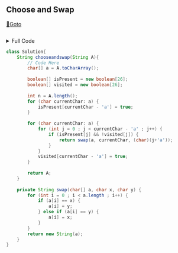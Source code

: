 ## Choose and Swap
[🔗Goto](https://practice.geeksforgeeks.org/problems/choose-and-swap0531/1) 

```

```
<details>
<summary>Full Code</summary>

```java

```
</details>

```java
class Solution{
    String chooseandswap(String A){
        // Code Here
        char[] a = A.toCharArray();
        
        boolean[] isPresent = new boolean[26];
        boolean[] visited = new boolean[26];
        
        int n = A.length();
        for (char currentChar: a) {
            isPresent[currentChar - 'a'] = true;
        }
        
        for (char currentChar: a) {
            for (int j = 0 ; j < currentChar - 'a' ; j++) {
                if (isPresent[j] && !visited[j]) {
                    return swap(a, currentChar, (char)(j+'a'));
                }
            }
            visited[currentChar - 'a'] = true;
        }
        
        return A;
    }
    
    private String swap(char[] a, char x, char y) {
        for (int i = 0 ; i < a.length ; i++) {
            if (a[i] == x) {
                a[i] = y;
            } else if (a[i] == y) {
                a[i] = x;
            }
        }
        return new String(a);
    }
}
```
